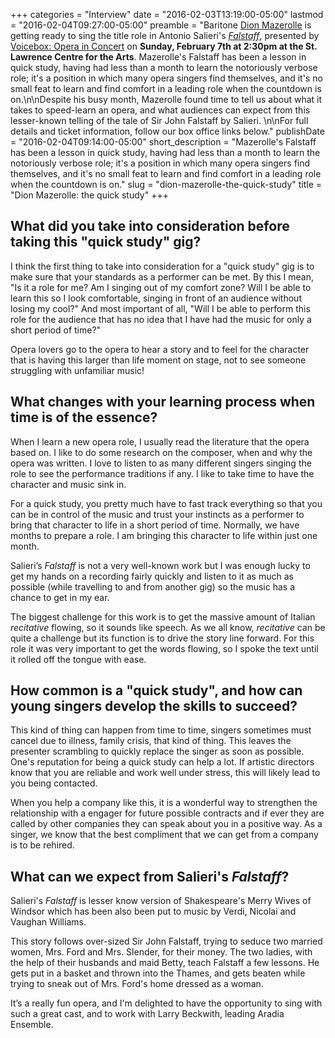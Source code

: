 +++
categories = "Interview"
date = "2016-02-03T13:19:00-05:00"
lastmod = "2016-02-04T09:27:00-05:00"
preamble = "Baritone [Dion Mazerolle](/scene/people/dion-mazerolle/) is getting ready to sing the title role in Antonio Salieri's [*Falstaff*](http://www.operainconcert.com/Falstaff.html), presented by [Voicebox: Opera in Concert](/scene/companies/voicebox-opera-in-concert/) on **Sunday, February 7th at 2:30pm at the St. Lawrence Centre for the Arts**. Mazerolle's Falstaff has been a lesson in quick study, having had less than a month to learn the notoriously verbose role; it's a position in which many opera singers find themselves, and it's no small feat to learn and find comfort in a leading role when the countdown is on.\n\nDespite his busy month, Mazerolle found time to tell us about what it takes to speed-learn an opera, and what audiences can expect from this lesser-known telling of the tale of Sir John Falstaff by Salieri. \n\nFor full details and ticket information, follow our box office links below."
publishDate = "2016-02-04T09:14:00-05:00"
short_description = "Mazerolle&#039;s Falstaff has been a lesson in quick study, having had less than a month to learn the notoriously verbose role; it&#039;s a position in which many opera singers find themselves, and it&#039;s no small feat to learn and find comfort in a leading role when the countdown is on."
slug = "dion-mazerolle-the-quick-study"
title = "Dion Mazerolle: the quick study"
+++

## What did you take into consideration before taking this "quick study" gig?

I think the first thing to take into consideration for a "quick study" gig is to make sure that your standards as a performer can be met. By this I mean, "Is it a role for me? Am I singing out of my comfort zone? Will I be able to learn this so I look comfortable, singing in front of an audience without losing my cool?" And most important of all, "Will I be able to perform this role  for the audience that has no idea that I have had the music for only a short period of time?" 

Opera lovers go to the opera to hear a story and to feel for the character that is having this larger than life moment on stage, not to see someone struggling with unfamiliar music! 

## What changes with your learning process when time is of the essence?

When I learn a new opera role, I usually read the literature that the opera based on.  I like to do some research on the composer, when and why the opera was written.  I love to listen to as many different singers singing the role to see the performance traditions if any.  I like to take time to have the character and music sink in. 

For a quick study, you pretty much have to fast track everything so that you can be in control of the music and trust your instincts as a performer to bring that character to life in a short period of time. Normally, we have months to prepare a role. I am bringing this character to life within just one month. 

Salieri’s *Falstaff* is not a very well-known work but I was enough lucky to get my hands on a recording fairly quickly and listen to it as much as possible (while travelling to and from another gig) so the music has a chance to get in my ear. 

The biggest challenge for this work is to get the massive amount of Italian *recitative* flowing, so it sounds like speech. As we all know, *recitative* can be quite a challenge but its function is to drive the story line forward. For this role it was very important to get the words flowing, so I spoke the text until it rolled off the tongue with ease. 

## How common is a "quick study", and how can young singers develop the skills to succeed?

This kind of thing can happen from time to time, singers sometimes must cancel due to illness, family crisis, that kind of thing. This leaves the presenter scrambling to quickly replace the singer as soon as possible. One's reputation for being a quick study can help a lot. If artistic directors know that you are reliable and work well under stress, this will likely lead to you being contacted.

When you help a company like this, it is a wonderful way to strengthen the relationship with a engager for future possible contracts and if ever they are called by other companies they can speak about you in a positive way. As a singer, we know that the best compliment that we can get from a company is to be rehired. 

## What can we expect from Salieri's *Falstaff*? 

Salieri's *Falstaff* is lesser know version of Shakespeare's Merry Wives of Windsor which has been also been put to music by Verdi, Nicolai and Vaughan Williams. 

This story follows over-sized Sir John Falstaff, trying to seduce two married women, Mrs. Ford and Mrs. Slender, for their money. The two ladies, with the help of their husbands and maid Betty, teach Falstaff a few lessons. He gets put in a basket and thrown into the Thames, and gets beaten while trying to sneak out of Mrs. Ford's home dressed as a woman. 

It’s a really fun opera, and I'm delighted to have the opportunity to sing with such a great cast, and to work with Larry Beckwith, leading Aradia Ensemble. 
